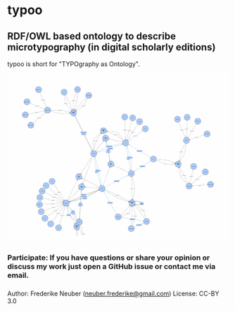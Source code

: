 # typoo

## RDF/OWL based ontology to describe microtypography (in digital scholarly editions)

typoo is short for "TYPOgraphy as Ontology".

![Image of typoo in VOWL](https://github.com/FrederikeNeuber/typoo/blob/master/media/typoo-vowl.png)

### Participate: If you have questions or share your opinion or discuss my work just open a GitHub issue or contact me via email.

### 
Author: Frederike Neuber (neuber.frederike@gmail.com)
License: CC-BY 3.0

    

